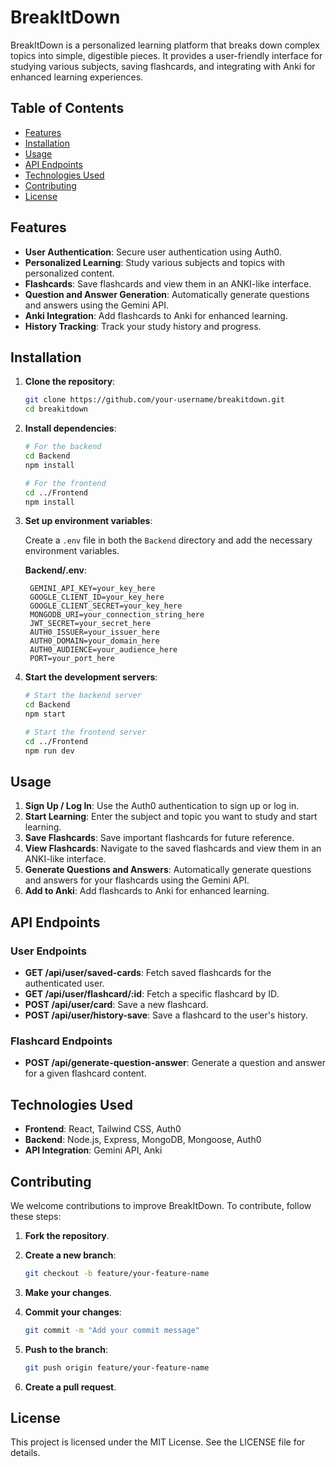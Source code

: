 # BreakItDown

BreakItDown is a personalized learning platform that breaks down complex topics into simple, digestible pieces. It provides a user-friendly interface for studying various subjects, saving flashcards, and integrating with Anki for enhanced learning experiences.

## Table of Contents

- [Features](#features)
- [Installation](#installation)
- [Usage](#usage)
- [API Endpoints](#api-endpoints)
- [Technologies Used](#technologies-used)
- [Contributing](#contributing)
- [License](#license)

## Features

- **User Authentication**: Secure user authentication using Auth0.
- **Personalized Learning**: Study various subjects and topics with personalized content.
- **Flashcards**: Save flashcards and view them in an ANKI-like interface.
- **Question and Answer Generation**: Automatically generate questions and answers using the Gemini API.
- **Anki Integration**: Add flashcards to Anki for enhanced learning.
- **History Tracking**: Track your study history and progress.

## Installation

1. **Clone the repository**:

    ```bash
    git clone https://github.com/your-username/breakitdown.git
    cd breakitdown
    ```

2. **Install dependencies**:

    ```bash
    # For the backend
    cd Backend
    npm install

    # For the frontend
    cd ../Frontend
    npm install
    ```

3. **Set up environment variables**:

    Create a `.env` file in both the `Backend` directory and add the necessary environment variables.

    **Backend/.env**:
   ```env
    GEMINI_API_KEY=your_key_here
    GOOGLE_CLIENT_ID=your_key_here
    GOOGLE_CLIENT_SECRET=your_key_here
    MONGODB_URI=your_connection_string_here
    JWT_SECRET=your_secret_here
    AUTH0_ISSUER=your_issuer_here
    AUTH0_DOMAIN=your_domain_here
    AUTH0_AUDIENCE=your_audience_here
    PORT=your_port_here
    ```

4. **Start the development servers**:

    ```bash
    # Start the backend server
    cd Backend
    npm start

    # Start the frontend server
    cd ../Frontend
    npm run dev
    ```

## Usage

1. **Sign Up / Log In**: Use the Auth0 authentication to sign up or log in.
2. **Start Learning**: Enter the subject and topic you want to study and start learning.
3. **Save Flashcards**: Save important flashcards for future reference.
4. **View Flashcards**: Navigate to the saved flashcards and view them in an ANKI-like interface.
5. **Generate Questions and Answers**: Automatically generate questions and answers for your flashcards using the Gemini API.
6. **Add to Anki**: Add flashcards to Anki for enhanced learning.

## API Endpoints

### User Endpoints

- **GET /api/user/saved-cards**: Fetch saved flashcards for the authenticated user.
- **GET /api/user/flashcard/:id**: Fetch a specific flashcard by ID.
- **POST /api/user/card**: Save a new flashcard.
- **POST /api/user/history-save**: Save a flashcard to the user's history.

### Flashcard Endpoints

- **POST /api/generate-question-answer**: Generate a question and answer for a given flashcard content.

## Technologies Used

- **Frontend**: React, Tailwind CSS, Auth0
- **Backend**: Node.js, Express, MongoDB, Mongoose, Auth0
- **API Integration**: Gemini API, Anki

## Contributing

We welcome contributions to improve BreakItDown. To contribute, follow these steps:

1. **Fork the repository**.
2. **Create a new branch**:

    ```bash
    git checkout -b feature/your-feature-name
    ```

3. **Make your changes**.
4. **Commit your changes**:

    ```bash
    git commit -m "Add your commit message"
    ```

5. **Push to the branch**:

    ```bash
    git push origin feature/your-feature-name
    ```

6. **Create a pull request**.

## License

This project is licensed under the MIT License. See the LICENSE file for details.
